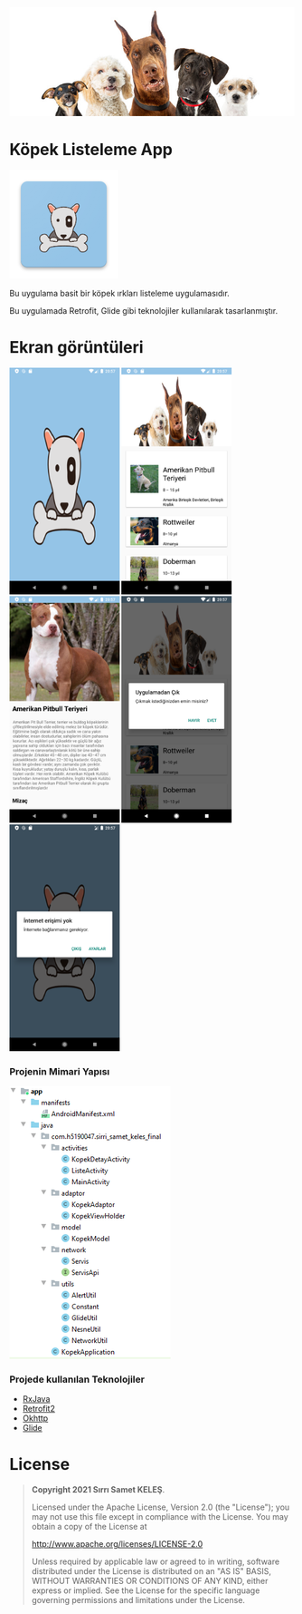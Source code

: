 ![cover](https://raw.githubusercontent.com/Sirrisamet53/Android_Kopek_App/master/Photos/banner.jpg)


# Köpek Listeleme App
![ic_launcher](https://raw.githubusercontent.com/Sirrisamet53/Android_Kopek_App/master/Photos/ic_launcher.png)

Bu uygulama basit bir köpek ırkları listeleme uygulamasıdır.

Bu uygulamada  Retrofit, Glide gibi teknolojiler kullanılarak tasarlanmıştır.


# Ekran görüntüleri
<img height= "400"  src="https://raw.githubusercontent.com/Sirrisamet53/Android_Kopek_App/master/Photos/ss1.png" />
<img height= "400"  src="https://raw.githubusercontent.com/Sirrisamet53/Android_Kopek_App/master/Photos/ss2.png" />
<img height= "400"  src="https://raw.githubusercontent.com/Sirrisamet53/Android_Kopek_App/master/Photos/ss3.png" />
<img height= "400"  src="https://raw.githubusercontent.com/Sirrisamet53/Android_Kopek_App/master/Photos/ss4.png" />
<img height= "400"  src="https://raw.githubusercontent.com/Sirrisamet53/Android_Kopek_App/master/Photos/ss5.png" />


### Projenin Mimari Yapısı
![cleansimplearch](https://raw.githubusercontent.com/Sirrisamet53/Android_Kopek_App/master/Photos/mimari%20paket.PNG)



### Projede kullanılan Teknolojiler
* [RxJava](https://github.com/ReactiveX/RxJava)
* [Retrofit2](https://github.com/square/retrofit)
* [Okhttp](https://github.com/square/okhttp)
* [Glide](https://github.com/bumptech/glide)

# License
> **Copyright 2021 Sırrı Samet KELEŞ**.
> 
> Licensed under the Apache License, Version 2.0 (the "License");
> you may not use this file except in compliance with the License.
> You may obtain a copy of the License at
> 
>    http://www.apache.org/licenses/LICENSE-2.0
> 
> Unless required by applicable law or agreed to in writing, software
> distributed under the License is distributed on an "AS IS" BASIS,
> WITHOUT WARRANTIES OR CONDITIONS OF ANY KIND, either express or implied.
> See the License for the specific language governing permissions and
> limitations under the License.
